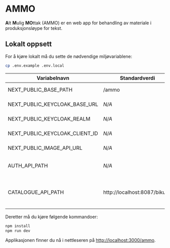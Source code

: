 # AMMO
**A**lt **M**ulig **MO**ttak (AMMO) er en web app for behandling av materiale i produksjonsløype for tekst.

## Lokalt oppsett
For å kjøre lokalt må du sette de nødvendige miljøvariablene:
```bash
cp .env.example .env.local
```

| Variabelnavn                   | Standardverdi                | Beskrivelse                                                                                                              |
|--------------------------------|------------------------------|--------------------------------------------------------------------------------------------------------------------------|
| NEXT_PUBLIC_BASE_PATH          | /ammo                        | Base path for applikasjonen                                                                                              |
| NEXT_PUBLIC_KEYCLOAK_BASE_URL  | _N/A_                        | URL til keycloak                                                                                                         |
| NEXT_PUBLIC_KEYCLOAK_REALM     | _N/A_                        | Keycloak-realmen                                                                                                         |
| NEXT_PUBLIC_KEYCLOAK_CLIENT_ID | _N/A_                        | Keycloak-klienten                                                                                                        |
| NEXT_PUBLIC_IMAGE_API_URL      | _N/A_                        | Sti til bilde-APIet                                                                                                      |
| AUTH_API_PATH                  | _N/A_                        | Sti til autentiserings-APIet                                                                                             |
| CATALOGUE_API_PATH             | http://localhost:8087/bikube | Sti til [katalog APIet ](https://github.com/NationalLibraryOfNorway/bikube)<br/>Må starte med `http://` eller `https://` |

Deretter må du kjøre følgende kommandoer:
```bash
npm install
npm run dev
```

Applikasjonen finner du nå i nettleseren på [http://localhost:3000/ammo](http://localhost:3000/ammo).
